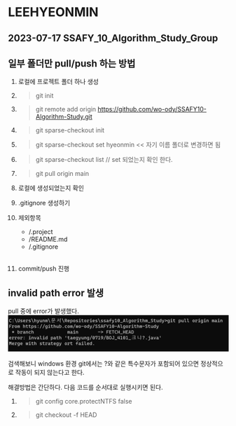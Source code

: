 # LEEHYEONMIN
## 2023-07-17 SSAFY_10_Algorithm_Study_Group




## 일부 폴더만 pull/push 하는 방법
1. 로컬에 프로젝트 폴더 하나 생성
2. > git init
3. > git remote add origin https://github.com/wo-ody/SSAFY10-Algorithm-Study.git
4. > git sparse-checkout init
5. > git sparse-checkout set hyeonmin << 자기 이름 폴더로 변경하면 됨
6. > git sparse-checkout list // set 되었는지 확인 한다.
7. > git pull origin main

8. 로컬에 생성되었는지 확인
9. .gitignore 생성하기
10. 제외항목
    - /.project
    - /README.md
    - /.gitignore
<br><br>
11. commit/push 진행

## invalid path error 발생
pull 중에 error가 발생했다.
![Alt text](image.png)

검색해보니 windows 환경 git에서는 ?와 같은 특수문자가 포함되어 있으면 정상적으로 작동이 되지 않는다고 한다.

해결방법은 간단하다. 다음 코드를 순서대로 실행시키면 된다.
1. > git config core.protectNTFS false
2. > git checkout -f HEAD

